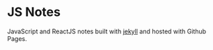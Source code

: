 # JS Notes
JavaScript and ReactJS notes built with [jekyll](http://jekyllrb.com) and hosted with Github Pages.
